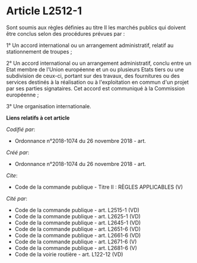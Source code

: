 # Article L2512-1

Sont soumis aux règles définies au titre II les marchés publics qui doivent être conclus selon des procédures prévues par : 

1° Un accord international ou un arrangement administratif, relatif au stationnement de troupes ; 

2° Un accord international ou un arrangement administratif, conclu entre un Etat membre de l'Union européenne et un ou
plusieurs Etats tiers ou une subdivision de ceux-ci, portant sur des travaux, des fournitures ou des services destinés à la
réalisation ou à l'exploitation en commun d'un projet par ses parties signataires. Cet accord est communiqué à la Commission
européenne ; 

3° Une organisation internationale.

**Liens relatifs à cet article**

_Codifié par_:

  - Ordonnance n°2018-1074 du 26 novembre 2018 - art.

_Créé par_:

  - Ordonnance n°2018-1074 du 26 novembre 2018 - art.

_Cite_:

  - Code de la commande publique -  Titre II : RÈGLES APPLICABLES (V)

_Cité par_:

  - Code de la commande publique - art. L2515-1 (VD)
  - Code de la commande publique - art. L2625-1 (VD)
  - Code de la commande publique - art. L2645-1 (VD)
  - Code de la commande publique - art. L2651-6 (VD)
  - Code de la commande publique - art. L2661-6 (VD)
  - Code de la commande publique - art. L2671-6 (V)
  - Code de la commande publique - art. L2681-6 (V)
  - Code de la voirie routière - art. L122-12 (VD)

